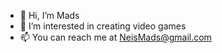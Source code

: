 - 👋 Hi, I’m Mads
- 👀 I’m interested in creating video games
- 📫 You can reach me at NeisMads@gmail.com

<!---
MadsNeis/MadsNeis is a ✨ special ✨ repository because its `README.md` (this file) appears on your GitHub profile.
You can click the Preview link to take a look at your changes.
--->
